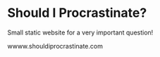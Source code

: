 Should I Procrastinate?
=======================

Small static website for a very important question!

wwww.shouldiprocrastinate.com

